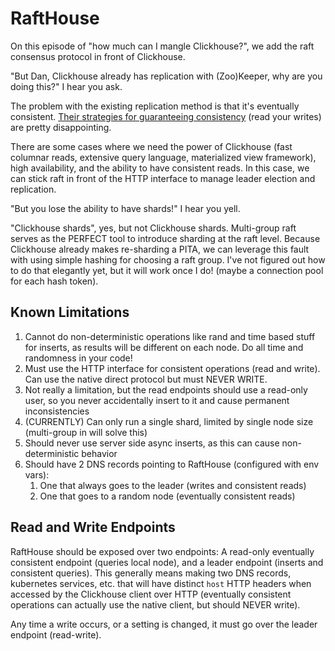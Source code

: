 # RaftHouse

On this episode of "how much can I mangle Clickhouse?", we add the raft consensus protocol in front of Clickhouse.

"But Dan, Clickhouse already has replication with (Zoo)Keeper, why are you doing this?" I hear you ask.

The problem with the existing replication method is that it's eventually consistent. [Their strategies for guaranteeing consistency](https://clickhouse.com/docs/knowledgebase/read_consistency#talking-to-a-random-node) (read your writes) are pretty disappointing.

There are some cases where we need the power of Clickhouse (fast columnar reads, extensive query language, materialized view framework), high availability, and the ability to have consistent reads. In this case, we can stick raft in front of the HTTP interface to manage leader election and replication.

"But you lose the ability to have shards!" I hear you yell.

"Clickhouse shards", yes, but not Clickhouse shards. Multi-group raft serves as the PERFECT tool to introduce sharding at the raft level. Because Clickhouse already makes re-sharding a PITA, we can leverage this fault with using simple hashing for choosing a raft group. I've not figured out how to do that elegantly yet, but it will work once I do! (maybe a connection pool for each hash token).  

## Known Limitations

1. Cannot do non-deterministic operations like rand and time based stuff for inserts, as results will be different on each node. Do all time and randomness in your code!
2. Must use the HTTP interface for consistent operations (read and write). Can use the native direct protocol but must NEVER WRITE.
3. Not really a limitation, but the read endpoints should use a read-only user, so you never accidentally insert to it and cause permanent inconsistencies
4. (CURRENTLY) Can only run a single shard, limited by single node size (multi-group in will solve this)
5. Should never use server side async inserts, as this can cause non-deterministic behavior
6. Should have 2 DNS records pointing to RaftHouse (configured with env vars):
   1. One that always goes to the leader (writes and consistent reads)
   2. One that goes to a random node (eventually consistent reads)

## Read and Write Endpoints

RaftHouse should be exposed over two endpoints: A read-only eventually consistent endpoint (queries local node), and a leader endpoint (inserts and consistent queries). This generally means making two DNS records, kubernetes services, etc. that will have distinct `host` HTTP headers when accessed by the Clickhouse client over HTTP (eventually consistent operations can actually use the native client, but should NEVER write).

Any time a write occurs, or a setting is changed, it must go over the leader endpoint (read-write).